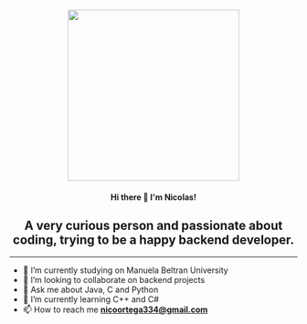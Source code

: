###
<p align="center">
  <img src="https://media.giphy.com/media/xUOwGj1jwTZq5Kh3Ko/giphy.gif" width="300px"/>
  <h4 align="center">Hi there 👋 I'm Nicolas!</h4>
  <h2 align="center">A very curious person and passionate about coding, trying to be a happy backend developer.</h2>
</p>

---

- 🔭 I’m currently studying on Manuela Beltran University
- 👯 I’m looking to collaborate on backend projects
- 💬 Ask me about Java, C and Python
- 🌱 I’m currently learning C++ and C#
- 📫 How to reach me  **nicoortega334@gmail.com**
